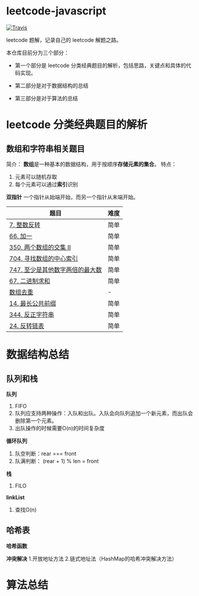 # leetcode-javascript
[![Travis](https://img.shields.io/badge/language-JavaScript-yellow.svg)]()

leetcode 题解，记录自己的 leetcode 解题之路。

本仓库目前分为三个部分：

* 第一个部分是 leetcode 分类经典题目的解析，包括思路，关键点和具体的代码实现。

* 第二部分是对于数据结构的总结

* 第三部分是对于算法的总结

# leetcode 分类经典题目的解析
## 数组和字符串相关题目
简介：
**数组**是一种基本的数据结构，用于按顺序**存储元素的集合**。
特点：
1. 元素可以随机存取
2. 每个元素可以通过**索引**识别

**双指针**
一个指针从始端开始，而另一个指针从末端开始。

|题目|难度|
|--|--|
|[7. 整数反转](./arrAndString/7.md)|简单|
|[66. 加一](./arrAndString/66.md)|简单|
|[350. 两个数组的交集 II](./arrAndString/350.md)|简单|
|[704. 寻找数组的中心索引](./arrAndString/704.md)|简单|
|[747. 至少是其他数字两倍的最大数](./arrAndString/747.md)|简单|
|[67. 二进制求和](./arrAndString/67.md)|简单|
|[数组去重](./arrAndString/repeatArr.md)|-|
|[14. 最长公共前缀](./arrAndString/14.md)|简单|
|[344. 反正字符串](./arrAndString/344.md)|简单|[707. 设计链表](./queueStack/linkList.md)｜中等｜
|[24. 反转链表](./queueStack/reverseLinkList.md)| 简单|


# 数据结构总结
## 队列和栈
**队列**
1. FIFO
2. 队列应支持两种操作：入队和出队。入队会向队列追加一个新元素，而出队会删除第一个元素。
3. 出队操作的时候需要O(n)的时间复杂度

**循环队列**
1. 队空判断：rear === front
2. 队满判断： (rear + 1) % len = front

**栈**
1. FILO

**linkList**
1. 查找O(n)

## 哈希表
**哈希函数**

**冲突解决**
1.开放地址方法
2.链式地址法（HashMap的哈希冲突解决方法） 


# 算法总结